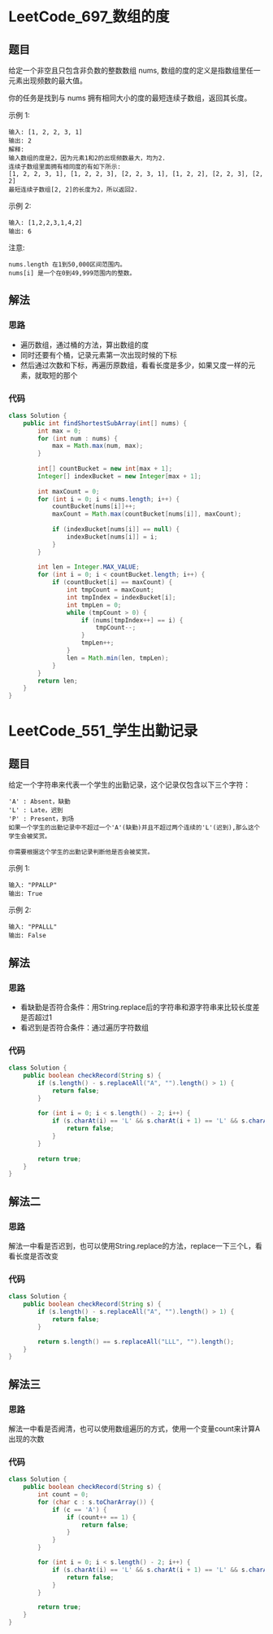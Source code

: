 # LeetCode_697_数组的度
## 题目
给定一个非空且只包含非负数的整数数组 nums, 数组的度的定义是指数组里任一元素出现频数的最大值。

你的任务是找到与 nums 拥有相同大小的度的最短连续子数组，返回其长度。

示例 1:
```
输入: [1, 2, 2, 3, 1]
输出: 2
解释: 
输入数组的度是2，因为元素1和2的出现频数最大，均为2.
连续子数组里面拥有相同度的有如下所示:
[1, 2, 2, 3, 1], [1, 2, 2, 3], [2, 2, 3, 1], [1, 2, 2], [2, 2, 3], [2, 2]
最短连续子数组[2, 2]的长度为2，所以返回2.
```
示例 2:
```
输入: [1,2,2,3,1,4,2]
输出: 6
```
注意:
```
nums.length 在1到50,000区间范围内。
nums[i] 是一个在0到49,999范围内的整数。
```
## 解法
### 思路
- 遍历数组，通过桶的方法，算出数组的度
- 同时还要有个桶，记录元素第一次出现时候的下标
- 然后通过次数和下标，再遍历原数组，看看长度是多少，如果又度一样的元素，就取短的那个
### 代码
```java
class Solution {
    public int findShortestSubArray(int[] nums) {
        int max = 0;
        for (int num : nums) {
            max = Math.max(num, max);
        }
        
        int[] countBucket = new int[max + 1];
        Integer[] indexBucket = new Integer[max + 1];
        
        int maxCount = 0;
        for (int i = 0; i < nums.length; i++) {
            countBucket[nums[i]]++;
            maxCount = Math.max(countBucket[nums[i]], maxCount);
            
            if (indexBucket[nums[i]] == null) {
                indexBucket[nums[i]] = i;
            }
        }
        
        int len = Integer.MAX_VALUE;
        for (int i = 0; i < countBucket.length; i++) {
            if (countBucket[i] == maxCount) {
                int tmpCount = maxCount;
                int tmpIndex = indexBucket[i];
                int tmpLen = 0;
                while (tmpCount > 0) {
                    if (nums[tmpIndex++] == i) {
                        tmpCount--;
                    }
                    tmpLen++;
                }
                len = Math.min(len, tmpLen);
            }
        }
        return len;
    }
}
```
# LeetCode_551_学生出勤记录
## 题目
给定一个字符串来代表一个学生的出勤记录，这个记录仅包含以下三个字符：
```
'A' : Absent，缺勤
'L' : Late，迟到
'P' : Present，到场
如果一个学生的出勤记录中不超过一个'A'(缺勤)并且不超过两个连续的'L'(迟到),那么这个学生会被奖赏。

你需要根据这个学生的出勤记录判断他是否会被奖赏。
```
示例 1:
```
输入: "PPALLP"
输出: True
```
示例 2:
```
输入: "PPALLL"
输出: False
```
## 解法
### 思路
- 看缺勤是否符合条件：用String.replace后的字符串和源字符串来比较长度差是否超过1
- 看迟到是否符合条件：通过遍历字符数组
### 代码
```java
class Solution {
    public boolean checkRecord(String s) {
        if (s.length() - s.replaceAll("A", "").length() > 1) {
            return false;
        }
        
        for (int i = 0; i < s.length() - 2; i++) {
            if (s.charAt(i) == 'L' && s.charAt(i + 1) == 'L' && s.charAt(i + 2) == 'L') {
                return false;
            }
        }
        
        return true;
    }
}
```
## 解法二
### 思路
解法一中看是否迟到，也可以使用String.replace的方法，replace一下三个L，看看长度是否改变
### 代码
```java
class Solution {
    public boolean checkRecord(String s) {
        if (s.length() - s.replaceAll("A", "").length() > 1) {
            return false;
        }

        return s.length() == s.replaceAll("LLL", "").length();
    }
}
```
## 解法三
### 思路
解法一中看是否阙清，也可以使用数组遍历的方式，使用一个变量count来计算A出现的次数
### 代码
```java
class Solution {
    public boolean checkRecord(String s) {
        int count = 0;
        for (char c : s.toCharArray()) {
            if (c == 'A') {
                if (count++ == 1) {
                    return false;
                }
            }
        }

        for (int i = 0; i < s.length() - 2; i++) {
            if (s.charAt(i) == 'L' && s.charAt(i + 1) == 'L' && s.charAt(i + 2) == 'L') {
                return false;
            }
        }

        return true;
    }
}
```